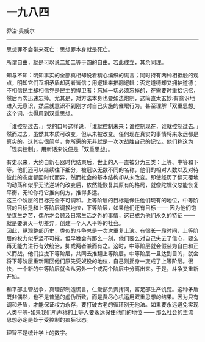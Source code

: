 

# 一九八四

乔治·奥威尔

---

思想罪不会带来死亡：思想罪本身就是死亡。

所谓自由，就是可以说二加二等于四的自由。若此成立，其余同理。

知与不知：明知事实的全部真相却说着精心编织的谎言；同时持有两种相抵触的观点，明知它们互相矛盾却两者皆信；用逻辑来推翻逻辑；否定道德却又拥护道德；不相信民主却相信党是民主的捍卫者；忘掉一切必须忘掉的，在需要时重拾记忆，然后再次迅速忘掉。尤其是，对方法本身也要如法炮制，这简直太玄妙:有意识地进入无意识，然后就意识不到刚才对自己实施的催眠行为。甚至理解「双重思想」这个词，也得用到双重思想。

「谁控制过去，」党的口号这样说，「谁就控制未来；谁控制现在，谁就控制过去。」然而过去，虽然其本质可改变，但从未被改变。任何现在真实的事情将来永远都是真实的。这其实很简单，你所需的无非就是一次次战胜自己的记忆。他们称这为「现实控制」，用新话来说便是「双重思想」。

有史以来，大约自新石器时代结束后，世上的人一直被分为三类：上等、中等和下等。他们还可以继续往下细分，被冠以无数不同的名称，他们的相对人数以及对待彼此的态度都因时代而异，然而社会的基本结构却从未改变。即使经历了翻天覆地的动荡和似乎无法逆转的改变后，依然能恢复其原有的格局，就像陀螺仪总能恢复平衡，无论你将它推向何方，推得多远。  
这三个阶层的目标完全不可调和。上等阶层的目标是保住他们现有的地位，中等阶层的目标是和上等阶层调换地位，下等阶层，如果他们还有目标 —— 因为他们饱受谋生之苦，偶尔才会顾及日常生活之外的事情，这已成为他们永久的特征 —— 就是要消灭一切差异，创建一个人人平等的社会。   
因此，纵观整部历史，类似的斗争总是一次次重复上演。有很长一段时间，上等阶层的权力似乎坚不可摧，但早晚会有那么一刻，他们要么对自己失去了信心，要么再无能力进行有效统治，抑或两者兼而有之。这时，中等阶层就会假装为自由和正义而战，他们拉拢下等阶层，共同去推翻上等阶层。中等阶层一旦达到目的，就会将下等阶层重新踢回他们原先受奴役的地位，自己则摇身一变成了上等阶层。很快，一个新的中等阶层就会从另外一个或两个阶层中分离出来。于是，斗争又重新开始。

和平部主管战争，真理部制造谎言，仁爱部负责拷问，富足部生产饥荒。这种矛盾既非偶然，也不是普通的虚伪所致，而是费尽心机运用双重思想的结果。因为只有调和矛盾，才能保证权力永存，要打破古老的循环别无他法。如果要永远避免实现人类平等-如果我们所声称的上等人要永远保住他们的地位 —— 那么社会的主流思想必定是处于受控制的疯狂状态。

理智不是统计学上的数字。

